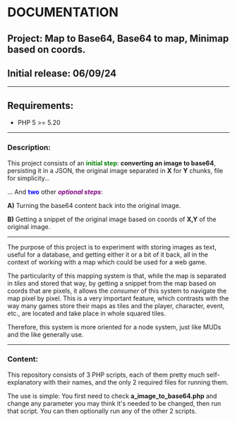 # DOCUMENTATION

## Project: Map to Base64, Base64 to map, Minimap based on coords.

## Initial release: 06/09/24

---

## Requirements:
<ul>
    <li>PHP 5 >= 5.20
</ul>

---

### Description:
This project consists of an <span style="color: green; font-weight: bold">initial step</span>: **converting an image to base64**, persisting it in a JSON, the original image separated in **X** for **Y** chunks, file for simplicity...

... And <span style="color: blue; font-weight: bold">two</span> other <span style="color: purple; font-weight: bold; font-style: italic">optional steps</span>: 

**A)** Turning the base64 content back into the original image.

**B)** Getting a snippet of the original image based on coords of **X,Y** of the original image.

---

The purpose of this project is to experiment with storing images as text, useful for a database, and getting either it or a bit of it back, all in the context of working with a map which could be used for a web game.

The particularity of this mapping system is that, while the map is separated in *tiles* and stored that way, by getting a snippet from the map based on coords that are pixels, it allows the *consumer* of this system to navigate the map pixel by pixel.
This is a very important feature, which contrasts with the way many games store their maps as tiles and the player, character, event, etc., are located and take place in whole squared tiles.

Therefore, this system is more oriented for a node system, just like MUDs and the like generally use.

---

### Content:

This repository consists of 3 PHP scripts, each of them pretty much self-explanatory with their names, and the only 2 required files for running them.

The use is simple: You first need to check **a_image_to_base64.php** and change any parameter you may think it's needed to be changed, then run that script.
You can then optionally run any of the other 2 scripts.